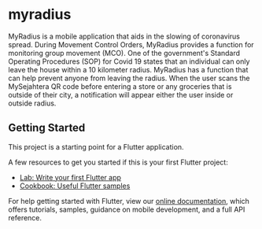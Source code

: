# myradius

MyRadius is a mobile application that aids in the slowing of coronavirus spread. During 
Movement Control Orders, MyRadius provides a function for monitoring group movement 
(MCO). One of the government's Standard Operating Procedures (SOP) for Covid 19 states 
that an individual can only leave the house within a 10 kilometer radius. MyRadius has a 
function that can help prevent anyone from leaving the radius. When the user scans the 
MySejahtera QR code before entering a store or any groceries that is outside of their city, a 
notification will appear either the user inside or outside radius.

## Getting Started

This project is a starting point for a Flutter application.

A few resources to get you started if this is your first Flutter project:

- [Lab: Write your first Flutter app](https://flutter.dev/docs/get-started/codelab)
- [Cookbook: Useful Flutter samples](https://flutter.dev/docs/cookbook)

For help getting started with Flutter, view our
[online documentation](https://flutter.dev/docs), which offers tutorials,
samples, guidance on mobile development, and a full API reference.
